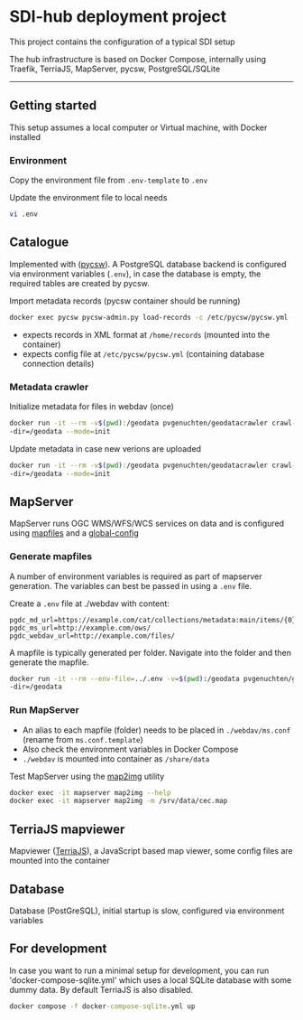 # SDI-hub deployment project

This project contains the configuration of a typical SDI setup

The hub infrastructure is based on Docker Compose, internally using Traefik, TerriaJS, MapServer, pycsw, PostgreSQL/SQLite

---

## Getting started

This setup assumes a local computer or Virtual machine, with Docker installed

### Environment

Copy the environment file from `.env-template` to `.env` 

Update the environment file to local needs
 
```bash
vi .env
```

## Catalogue

Implemented with ([pycsw](https://pycsw.org)). A PostgreSQL database backend is configured via environment variables (`.env`), in case the database is empty, the required tables are created by pycsw.

Import metadata records (pycsw container should be running)

```bash
docker exec pycsw pycsw-admin.py load-records -c /etc/pycsw/pycsw.yml -p /home/records -r -v WARNING
```

- expects records in XML format at `/home/records` (mounted into the container)
- expects config file at `/etc/pycsw/pycsw.yml` (containing database connection details)


### Metadata crawler

Initialize metadata for files in webdav (once)

```bash
docker run -it --rm -v$(pwd):/geodata pvgenuchten/geodatacrawler crawl-metadata -
-dir=/geodata --mode=init
```
Update metadata in case new verions are uploaded

```bash
docker run -it --rm -v$(pwd):/geodata pvgenuchten/geodatacrawler crawl-metadata -
-dir=/geodata --mode=init
```

## MapServer

MapServer runs OGC WMS/WFS/WCS services on data and is configured using [mapfiles](https://www.mapserver.org/mapfile/) and a [global-config](https://www.mapserver.org/mapfile/config.html)

### Generate mapfiles

A number of environment variables is required as part of mapserver generation.
The variables can best be passed in using a `.env` file.

Create a `.env` file at ./webdav with content:
```
pgdc_md_url=https://example.com/cat/collections/metadata:main/items/{0}
pgdc_ms_url=http://example.com/ows/
pgdc_webdav_url=http://example.com/files/
```

A mapfile is typically generated per folder. Navigate into the folder and then generate the mapfile.
```bash
docker run -it --rm --env-file=../.env -v=$(pwd):/geodata pvgenuchten/geodatacrawler crawl-maps -
-dir=/geodata 
```
### Run MapServer

- An alias to each mapfile (folder) needs to be placed in `./webdav/ms.conf` (rename from `ms.conf.template`)
- Also check the environment variables in Docker Compose
- `./webdav` is mounted into container as `/share/data`

Test MapServer using the [map2img](https://mapserver.org/utilities/map2img.html) utility

```bash
docker exec -it mapserver map2img --help
docker exec -it mapserver map2img -m /srv/data/cec.map
```

## TerriaJS mapviewer

Mapviewer ([TerriaJS](https://terria.io)), a JavaScript based map viewer, some config files are mounted into the container

## Database

Database (PostGreSQL), initial startup is slow, configured via environment variables


## For development

In case you want to run a minimal setup for development, you can run 'docker-compose-sqlite.yml' which uses a local SQLite database with some dummy data. By default TerriaJS is also disabled. 

```cmd
docker compose -f docker-compose-sqlite.yml up
```
